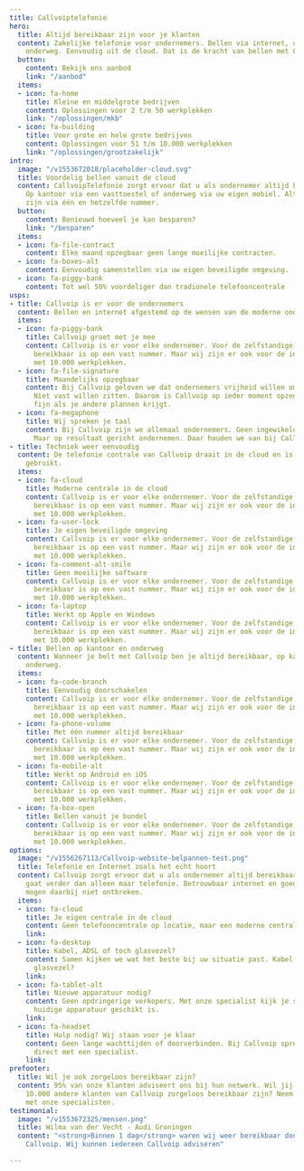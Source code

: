 ```yaml
---
title: Callvoiptelefonie
hero:
  title: Altijd bereikbaar zijn voor je klanten
  content: Zakelijke telefonie voor ondernemers. Bellen via internet, op kantoor en
    onderweg. Eenvoudig uit de cloud. Dat is de kracht van bellen met Callvoip.
  button:
    content: Bekijk ons aanbod
    link: "/aanbod"
  items:
  - icon: fa-home
    title: Kleine en middelgrote bedrijven
    content: Oplossingen voor 2 t/m 50 werkplekken
    link: "/oplossingen/mkb"
  - icon: fa-building
    title: Voor grote en hele grote bedrijven
    content: Oplossingen voor 51 t/m 10.000 werkplekken
    link: "/oplossingen/grootzakelijk"
intro:
  image: "/v1553672018/placeholder-cloud.svg"
  title: Voordelig bellen vanuit de cloud
  content: CallvoipTelefonie zorgt ervoor dat u als ondernemer altijd bereikbaar bent.
    Op kantoor via een vasttoestel of onderweg via uw eigen mobiel. Altijd bereikbaar
    zijn via één en hetzelfde nummer.
  button:
    content: Benieuwd hoeveel je kan besparen?
    link: "/besparen"
  items:
  - icon: fa-file-contract
    content: Elke maand opzegbaar geen lange moeilijke contracten.
  - icon: fa-boxes-alt
    content: Eenvoudig samenstellen via uw eigen beveiligde omgeving.
  - icon: fa-piggy-bank
    content: Tot wel 50% voordeliger dan tradionele telefooncentrale
usps:
- title: Callvoip is er voor de ondernemers
  content: Bellen en internet afgestemd op de wensen van de moderne ondernemer
  items:
  - icon: fa-piggy-bank
    title: Callvoip groet met je mee
    content: Callvoip is er voor elke ondernemer. Voor de zelfstandige, die graag
      bereikbaar is op een vast nummer. Maar wij zijn er ook voor de international
      met 10.000 werkplekken.
  - icon: fa-file-signature
    title: Maandelijks opzegbaar
    content: Bij Callvoip geloven we dat ondernemers vrijheid willen om te ondernemen.
      Niet vast willen zitten. Daarom is Callvoip op ieder moment opzegbaar. Wel zo
      fijn als je andere plannen krijgt.
  - icon: fa-megaphone
    title: Wij spreken je taal
    content: Bij Callvoip zijn we allemaal ondernemers. Geen ingewikelde procedures.
      Maar op resultaat gericht ondernemen. Daar houden we van bij Callvoip. Ondernemen.
- title: Techniek weer eenvoudig
  content: De telefonie contrale van Callvoip draait in de cloud en is eenvoudig in
    gebruikt.
  items:
  - icon: fa-cloud
    title: Moderne centrale in de cloud
    content: Callvoip is er voor elke ondernemer. Voor de zelfstandige, die graag
      bereikbaar is op een vast nummer. Maar wij zijn er ook voor de international
      met 10.000 werkplekken.
  - icon: fa-user-lock
    title: Je eigen beveiligde omgeving
    content: Callvoip is er voor elke ondernemer. Voor de zelfstandige, die graag
      bereikbaar is op een vast nummer. Maar wij zijn er ook voor de international
      met 10.000 werkplekken.
  - icon: fa-comment-alt-smile
    title: Geen moeilijke software
    content: Callvoip is er voor elke ondernemer. Voor de zelfstandige, die graag
      bereikbaar is op een vast nummer. Maar wij zijn er ook voor de international
      met 10.000 werkplekken.
  - icon: fa-laptop
    title: Werkt op Apple en Windows
    content: Callvoip is er voor elke ondernemer. Voor de zelfstandige, die graag
      bereikbaar is op een vast nummer. Maar wij zijn er ook voor de international
      met 10.000 werkplekken.
- title: Bellen op kantoor en onderweg
  content: Wanneer je belt met Callvoip ben je altijd bereikbaar, op kantoor en ook
    onderweg.
  items:
  - icon: fa-code-branch
    title: Eenvoudig doorschakelen
    content: Callvoip is er voor elke ondernemer. Voor de zelfstandige, die graag
      bereikbaar is op een vast nummer. Maar wij zijn er ook voor de international
      met 10.000 werkplekken.
  - icon: fa-phone-volume
    title: Met één nummer altijd bereikbaar
    content: Callvoip is er voor elke ondernemer. Voor de zelfstandige, die graag
      bereikbaar is op een vast nummer. Maar wij zijn er ook voor de international
      met 10.000 werkplekken.
  - icon: fa-mobile-alt
    title: Werkt op Android en iOS
    content: Callvoip is er voor elke ondernemer. Voor de zelfstandige, die graag
      bereikbaar is op een vast nummer. Maar wij zijn er ook voor de international
      met 10.000 werkplekken.
  - icon: fa-box-open
    title: Bellen vanuit je bundel
    content: Callvoip is er voor elke ondernemer. Voor de zelfstandige, die graag
      bereikbaar is op een vast nummer. Maar wij zijn er ook voor de international
      met 10.000 werkplekken.
options:
  image: "/v1556267113/Callvoip-website-belpannen-test.png"
  title: Telefonie en Internet zoals het echt hoort
  content: Callvoip zorgt ervoor dat u als ondernemer altijd bereikbaar bent, dat
    gaat verder dan alleen maar telefonie. Betrouwbaar internet en goede apparatuur
    mogen daarbij niet ontbreken.
  items:
  - icon: fa-cloud
    title: Je eigen centrale in de cloud
    content: Geen telefooncentrale op locatie, maar een moderne centrale in de cloud.
    link: 
  - icon: fa-desktop
    title: Kabel, ADSL of toch glasvezel?
    content: Samen kijken we wat het beste bij uw situatie past. Kabel, ADSL of toch
      glasvezel?
    link: 
  - icon: fa-tablet-alt
    title: Nieuwe apparatuur nodig?
    content: Geen opdringerige verkopers. Met onze specialist kijk je samen of je
      huidige apparatuur geschikt is.
    link: 
  - icon: fa-headset
    title: Hulp nodig? Wij staan voor je klaar
    content: Geen lange wachttijden of doorverbinden. Bij Callvoip spreek je altijd
      direct met een specialist.
    link: 
prefooter:
  title: Wil je ook zorgeloos bereikbaar zijn?
  content: 95% van onze klanten adviseert ons bij hun netwerk. Wil jij ook net zoals
    10.000 andere klanten van Callvoip zorgeloos bereikbaar zijn? Neem contact op
    met onze specialisten.
testimonial:
  image: "/v1553672325/mensen.png"
  title: Wilma van der Vecht - Audi Groningen
  content: "<strong>Binnen 1 dag</strong> waren wij weer bereikbaar door de hulp van
    Callvoip. Wij kunnen iedereen Callvoip adviseren"

---
```


